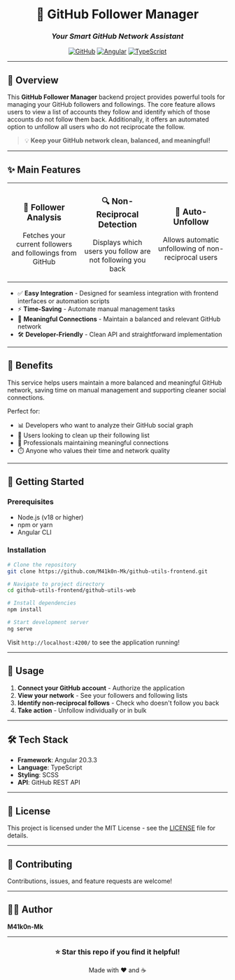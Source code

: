 <div align="center">

# 🚀 GitHub Follower Manager

### _Your Smart GitHub Network Assistant_

[![GitHub](https://img.shields.io/badge/GitHub-100000?style=for-the-badge&logo=github&logoColor=white)](https://github.com)
[![Angular](https://img.shields.io/badge/Angular-DD0031?style=for-the-badge&logo=angular&logoColor=white)](https://angular.io/)
[![TypeScript](https://img.shields.io/badge/TypeScript-007ACC?style=for-the-badge&logo=typescript&logoColor=white)](https://www.typescriptlang.org/)

</div>

---

## 📖 Overview

This **GitHub Follower Manager** backend project provides powerful tools for managing your GitHub followers and followings. The core feature allows users to view a list of accounts they follow and identify which of those accounts do not follow them back. Additionally, it offers an automated option to unfollow all users who do not reciprocate the follow.

> 💡 **Keep your GitHub network clean, balanced, and meaningful!**

---

## ✨ Main Features

<table>
<tr>
<td width="33%" align="center">

### 👥 Follower Analysis
Fetches your current followers and followings from GitHub

</td>
<td width="33%" align="center">

### 🔍 Non-Reciprocal Detection
Displays which users you follow are not following you back

</td>
<td width="33%" align="center">

### 🤖 Auto-Unfollow
Allows automatic unfollowing of non-reciprocal users

</td>
</tr>
</table>

- ✅ **Easy Integration** - Designed for seamless integration with frontend interfaces or automation scripts
- ⚡ **Time-Saving** - Automate manual management tasks
- 🎯 **Meaningful Connections** - Maintain a balanced and relevant GitHub network
- 🛠️ **Developer-Friendly** - Clean API and straightforward implementation

---

## 🎯 Benefits

This service helps users maintain a more balanced and meaningful GitHub network, saving time on manual management and supporting cleaner social connections.

Perfect for:
- 📊 Developers who want to analyze their GitHub social graph
- 🧹 Users looking to clean up their following list
- 🤝 Professionals maintaining meaningful connections
- ⏱️ Anyone who values their time and network quality

---

## 🚀 Getting Started

### Prerequisites

- Node.js (v18 or higher)
- npm or yarn
- Angular CLI

### Installation

```bash
# Clone the repository
git clone https://github.com/M41k0n-Mk/github-utils-frontend.git

# Navigate to project directory
cd github-utils-frontend/github-utils-web

# Install dependencies
npm install

# Start development server
ng serve
```

Visit `http://localhost:4200/` to see the application running!

---

## 📱 Usage

1. **Connect your GitHub account** - Authorize the application
2. **View your network** - See your followers and following lists
3. **Identify non-reciprocal follows** - Check who doesn't follow you back
4. **Take action** - Unfollow individually or in bulk

---

## 🛠️ Tech Stack

- **Framework**: Angular 20.3.3
- **Language**: TypeScript
- **Styling**: SCSS
- **API**: GitHub REST API

---

## 📄 License

This project is licensed under the MIT License - see the [LICENSE](LICENSE) file for details.

---

## 🤝 Contributing

Contributions, issues, and feature requests are welcome!

---

## 👨‍💻 Author

**M41k0n-Mk**

---

<div align="center">

### ⭐ Star this repo if you find it helpful!

Made with ❤️ and ☕

</div>
